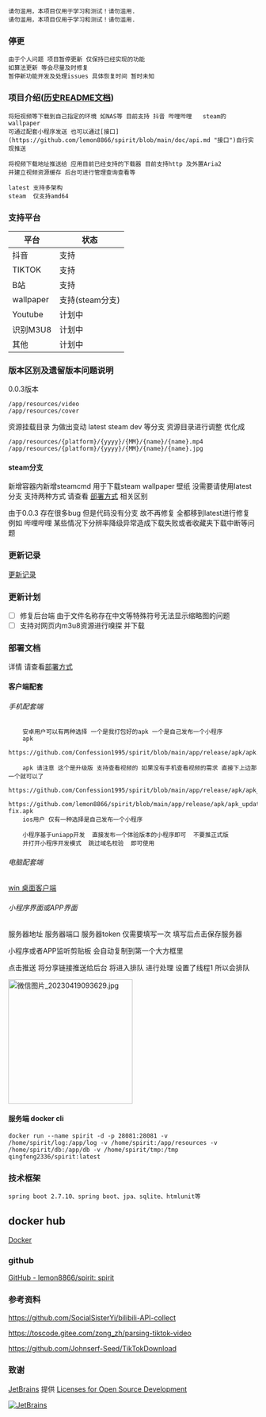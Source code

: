 ```
请勿滥用，本项目仅用于学习和测试！请勿滥用.
请勿滥用，本项目仅用于学习和测试！请勿滥用.
```

### 停更

    由于个人问题 项目暂停更新 仅保持已经实现的功能
    如算法更新 等会尽量及时修复
    暂停新功能开发及处理issues 具体恢复时间 暂时未知

### 项目介绍([历史README文档](https://github.com/lemon8866/spirit/blob/main/doc/README.md "历史README文档"))

    将短视频等下载到自己指定的环境 如NAS等 目前支持 抖音 哔哩哔哩   steam的 wallpaper
    可通过配套小程序发送 也可以通过[接口](https://github.com/lemon8866/spirit/blob/main/doc/api.md "接口")自行实现推送
    
    将视频下载地址推送给 应用目前已经支持的下载器 目前支持http 及外置Aria2 
    并建立视频资源缓存 后台可进行管理查询查看等 
    
    latest 支持多架构
    steam  仅支持amd64

### 支持平台

| 平台        | 状态          |
| --------- | ----------- |
| 抖音        | 支持          |
| TIKTOK    | 支持      |
| B站        | 支持          |
| wallpaper | 支持(steam分支) |
| Youtube   | 计划中         |
| 识别M3U8    | 计划中         |
| 其他        | 计划中         |

### 版本区别及遗留版本问题说明

0.0.3版本

```
/app/resources/video
/app/resources/cover
```

资源挂载目录 为做出变动
latest steam dev 等分支 资源目录进行调整
优化成

```
/app/resources/{platform}/{yyyy}/{MM}/{name}/{name}.mp4
/app/resources/{platform}/{yyyy}/{MM}/{name}/{name}.jpg
```

#### steam分支

新增容器内新增steamcmd 用于下载steam wallpaper 壁纸 没需要请使用latest分支
支持两种方式 请查看 [部署方式](https://github.com/lemon8866/spirit/blob/main/doc/deployment.md "查看部署方式中 steam分支相关内容") 相关区别

由于0.0.3 存在很多bug 但是代码没有分支 故不再修复  全都移到latest进行修复
例如 哔哩哔哩 某些情况下分辨率降级异常造成下载失败或者收藏夹下载中断等问题

### 更新记录

[更新记录](https://github.com/lemon8866/spirit/blob/main/doc/updaterecords.md "尽量记录每次更新")

### 更新计划

- [ ] 修复后台端 由于文件名称存在中文等特殊符号无法显示缩略图的问题
- [ ] 支持对网页内m3u8资源进行嗅探 并下载

### 部署文档

详情 请查看[部署方式](https://github.com/lemon8866/spirit/blob/main/doc/deployment.md "部署文档")

#### 客户端配套

###### 手机配套端

```
    安卓用户可以有两种选择 一个是我打包好的apk 一个是自己发布一个小程序
    apk
      https://github.com/Confession1995/spirit/blob/main/app/release/apk/apk.apk

    apk 请注意 这个是升级版 支持查看视频的 如果没有手机查看视频的需求 直接下上边那一个就可以了
     https://github.com/Confession1995/spirit/blob/main/app/release/apk/apk_update_video_play.apk
     https://github.com/lemon8866/spirit/blob/main/app/release/apk/apk_update_video_play-fix.apk
    ios用户 仅有一种选择是自己发布一个小程序
    
    小程序基于uniapp开发  直接发布一个体验版本的小程序即可  不要推正式版
    并打开小程序开发模式  跳过域名校验  即可使用
```

###### 电脑配套端

[win 桌面客户端](https://github.com/lemon8866/spirit/blob/main/app/desktop/spirit-app/build/spirit-app%200.0.1.exe "基于electron-vue")

###### 小程序界面或APP界面

服务器地址 服务器端口 服务器token 仅需要填写一次  填写后点击保存服务器

小程序或者APP监听剪贴板 会自动复制到第一个大方框里

点击推送 将分享链接推送给后台 将进入排队 进行处理  设置了线程1 所以会排队

<img src="https://s2.loli.net/2023/04/19/GlmrVTWEe8AyYR2.jpg" title="" alt="微信图片_20230419093629.jpg" width="251">

#### 服务端 docker cli

```
docker run --name spirit -d -p 28081:28081 -v /home/spirit/log:/app/log -v /home/spirit:/app/resources -v /home/spirit/db:/app/db -v /home/spirit/tmp:/tmp qingfeng2336/spirit:latest
```

### 技术框架

```
spring boot 2.7.10、spring boot、jpa、sqlite、htmlunit等
```

## docker hub

[Docker](https://hub.docker.com/r/qingfeng2336/spirit)

### github

[GitHub - lemon8866/spirit: spirit](https://github.com/lemon8866/spirit/)

### 参考资料

https://github.com/SocialSisterYi/bilibili-API-collect

https://toscode.gitee.com/zong_zh/parsing-tiktok-video

https://github.com/Johnserf-Seed/TikTokDownload

### 致谢

 [JetBrains](https://jb.gg/OpenSourceSupport/?from=https://github.com/lemon8866/spirit) 提供 [Licenses for Open Source Development](https://www.jetbrains.com/community/opensource/#support)

[![JetBrains](https://resources.jetbrains.com/storage/products/company/brand/logos/jb_beam.svg)](https://www.jetbrains.com/?from=https://github.com/lemon8866/spirit)